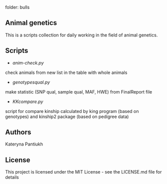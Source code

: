 folder: bulls
## Animal genetics
This is a scripts collection for daily working in the field of animal genetics. 
## Scripts
- *anim-check.py*

check animals from new list in the table with whole animals

- *genotypesqual.py*

make statistic (SNP qual, sample qual, MAF, HWE) from FinalReport file

- *KKcompare.py*

script for compare kinship calculated by king program (based on genotypes) and kinship2 package (based on pedigree data)

## Authors
Kateryna Pantiukh
## License
This project is licensed under the MIT License - see the LICENSE.md file for details
